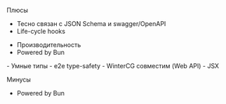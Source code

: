 <SlideLogo framework="ElysiaJS" title="Плюсы и минусы"/>

<p class="text-green">Плюсы</p>

- Тесно связан с JSON Schema и swagger/OpenAPI
- Life-cycle hooks

<v-clicks>

- Производительность
- Powered by Bun
</v-clicks>

<div class="opacity-0">
- Умные типы
- e2e type-safety
- WinterCG совместим (Web API)
- JSX 
</div>
<p class="text-red">Минусы</p>

<v-clicks>

- Powered by Bun


</v-clicks>

<!-- - Молодой -->